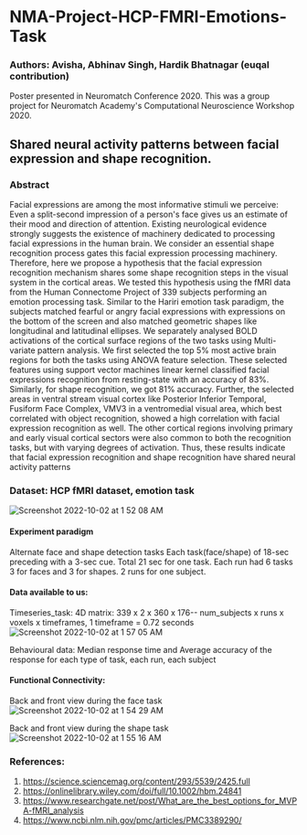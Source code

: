 # NMA-Project-HCP-FMRI-Emotions-Task
### Authors: Avisha, Abhinav Singh, Hardik Bhatnagar (euqal contribution)
Poster presented in Neuromatch Conference 2020. This was a group project for Neuromatch Academy's Computational Neuroscience Workshop 2020.

## Shared neural activity patterns between facial expression and shape recognition.

### Abstract
Facial expressions are among the most informative stimuli we perceive: Even a split-second impression of a person's face gives us an estimate of their mood and direction of attention. Existing neurological evidence strongly suggests the existence of machinery dedicated to processing facial expressions in the human brain. We consider an essential shape recognition process gates this facial expression processing machinery. Therefore, here we propose a hypothesis that the facial expression recognition mechanism shares some shape recognition steps in the visual system in the cortical areas. We tested this hypothesis using the fMRI data from the Human Connectome Project of 339 subjects performing an emotion processing task. Similar to the Hariri emotion task paradigm, the subjects matched fearful or angry facial expressions with expressions on the bottom of the screen and also matched geometric shapes like longitudinal and latitudinal ellipses. We separately analysed BOLD activations of the cortical surface regions of the two tasks using Multi-variate pattern analysis. We first selected the top 5% most active brain regions for both the tasks using ANOVA feature selection. These selected features using support vector machines linear kernel classified facial expressions recognition from resting-state with an accuracy of 83%. Similarly, for shape recognition, we got 81% accuracy. Further, the selected areas in ventral stream visual cortex like Posterior Inferior Temporal, Fusiform Face Complex, VMV3 in a ventromedial visual area, which best correlated with object recognition, showed a high correlation with facial expression recognition as well. The other cortical regions involving primary and early visual cortical sectors were also common to both the recognition tasks, but with varying degrees of activation. Thus, these results indicate that facial expression recognition and shape recognition have shared neural activity patterns

### Dataset: HCP fMRI dataset, emotion task
![Screenshot 2022-10-02 at 1 52 08 AM](https://user-images.githubusercontent.com/64154041/193427030-ed269827-d12e-4f90-bd46-45326e7fbfa4.png)

#### Experiment paradigm
Alternate face and shape detection tasks
Each task(face/shape) of 18-sec preceding with a 3-sec cue. Total 21 sec for one task. Each run had 6 tasks 3 for faces and 3 for shapes. 2 runs for one subject. 
#### Data available to us:
Timeseries_task: 4D matrix: 339 x 2 x 360 x 176-- num_subjects x runs x voxels x timeframes, 1 timeframe = 0.72 seconds
![Screenshot 2022-10-02 at 1 57 05 AM](https://user-images.githubusercontent.com/64154041/193427130-cc76a7f3-20cc-4c8e-8a65-19efa98ac818.png)

Behavioural data: Median response time and Average accuracy of the response for each type of task, each run, each subject

#### Functional Connectivity:
Back and front view during the face task
![Screenshot 2022-10-02 at 1 54 29 AM](https://user-images.githubusercontent.com/64154041/193427061-86816e51-f83e-442f-8f57-a94eb6e62722.png)

Back and front view during the shape task
![Screenshot 2022-10-02 at 1 55 16 AM](https://user-images.githubusercontent.com/64154041/193427074-1ffce817-4115-44ea-8e5d-f1716a688037.png)

### References: 
1. https://science.sciencemag.org/content/293/5539/2425.full 
2. https://onlinelibrary.wiley.com/doi/full/10.1002/hbm.24841
3. https://www.researchgate.net/post/What_are_the_best_options_for_MVPA-fMRI_analysis
4. https://www.ncbi.nlm.nih.gov/pmc/articles/PMC3389290/
